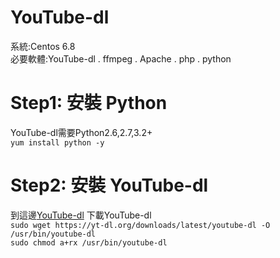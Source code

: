 # YouTube-dl
系統:Centos 6.8<br/>
必要軟體:YouTube-dl . ffmpeg . Apache . php . python<br/>

<h1>Step1: 安裝 Python</h1>
YouTube-dl需要Python2.6,2.7,3.2+<br/>
<code>yum install python -y</code><br/>

<h1>Step2: 安裝 YouTube-dl</h1>
到這邊<a href="https://rg3.github.io/youtube-dl/download.html">YouTube-dl</a> 下載YouTube-dl<br/>
<code>sudo wget https://yt-dl.org/downloads/latest/youtube-dl -O /usr/bin/youtube-dl</code><br/>
<code>sudo chmod a+rx /usr/bin/youtube-dl</code><br/>
